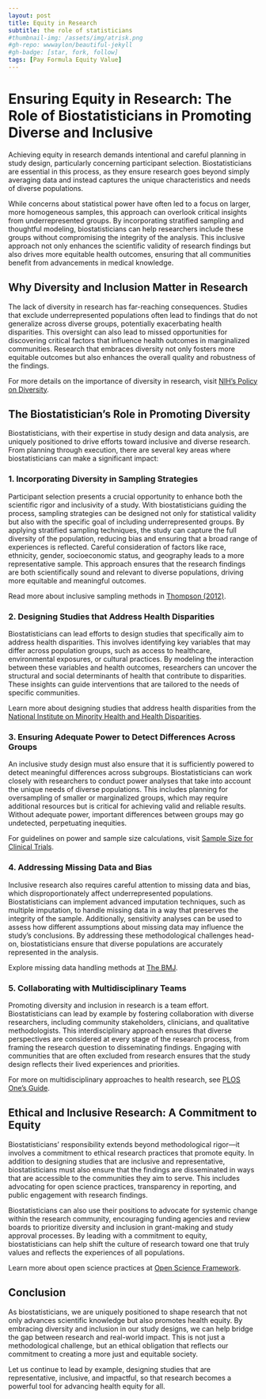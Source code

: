 ```yaml
---
layout: post
title: Equity in Research
subtitle: the role of statisticians
#thumbnail-img: /assets/img/atrisk.png
#gh-repo: wwwaylon/beautiful-jekyll
#gh-badge: [star, fork, follow]
tags: [Pay Formula Equity Value]
---
```


# Ensuring Equity in Research: The Role of Biostatisticians in Promoting Diverse and Inclusive 

Achieving equity in research demands intentional and careful planning in study design, particularly concerning participant selection. Biostatisticians are essential in this process, as they ensure research goes beyond simply averaging data and instead captures the unique characteristics and needs of diverse populations.

While concerns about statistical power have often led to a focus on larger, more homogeneous samples, this approach can overlook critical insights from underrepresented groups. By incorporating stratified sampling and thoughtful modeling, biostatisticians can help researchers include these groups without compromising the integrity of the analysis. This inclusive approach not only enhances the scientific validity of research findings but also drives more equitable health outcomes, ensuring that all communities benefit from advancements in medical knowledge.

## Why Diversity and Inclusion Matter in Research

The lack of diversity in research has far-reaching consequences. Studies that exclude underrepresented populations often lead to findings that do not generalize across diverse groups, potentially exacerbating health disparities. This oversight can also lead to missed opportunities for discovering critical factors that influence health outcomes in marginalized communities. Research that embraces diversity not only fosters more equitable outcomes but also enhances the overall quality and robustness of the findings.

For more details on the importance of diversity in research, visit [NIH’s Policy on Diversity](https://grants.nih.gov/grants/guide/notice-files/NOT-OD-20-031.html).

## The Biostatistician’s Role in Promoting Diversity

Biostatisticians, with their expertise in study design and data analysis, are uniquely positioned to drive efforts toward inclusive and diverse research. From planning through execution, there are several key areas where biostatisticians can make a significant impact:

### 1. Incorporating Diversity in Sampling Strategies

Participant selection presents a crucial opportunity to enhance both the scientific rigor and inclusivity of a study. With biostatisticians guiding the process, sampling strategies can be designed not only for statistical validity but also with the specific goal of including underrepresented groups. By applying stratified sampling techniques, the study can capture the full diversity of the population, reducing bias and ensuring that a broad range of experiences is reflected. Careful consideration of factors like race, ethnicity, gender, socioeconomic status, and geography leads to a more representative sample. This approach ensures that the research findings are both scientifically sound and relevant to diverse populations, driving more equitable and meaningful outcomes.

Read more about inclusive sampling methods in [Thompson (2012)](https://books.google.com/books?hl=en&lr=&id=9MYjqz4ppXkC&oi=fnd&pg=PR15&dq=info:VtLKQEu37XoJ:scholar.google.com/&ots=p4CxBwPvqJ&sig=dcTnmvL6BjMrpBFlBf_TCSTis7I#v=onepage&q&f=false).

### 2. Designing Studies that Address Health Disparities

Biostatisticians can lead efforts to design studies that specifically aim to address health disparities. This involves identifying key variables that may differ across population groups, such as access to healthcare, environmental exposures, or cultural practices. By modeling the interaction between these variables and health outcomes, researchers can uncover the structural and social determinants of health that contribute to disparities. These insights can guide interventions that are tailored to the needs of specific communities.

Learn more about designing studies that address health disparities from the [National Institute on Minority Health and Health Disparities](https://www.nimhd.nih.gov/about/strategic-plan/nih-strategic-plan-directors-foreword.html).

### 3. Ensuring Adequate Power to Detect Differences Across Groups

An inclusive study design must also ensure that it is sufficiently powered to detect meaningful differences across subgroups. Biostatisticians can work closely with researchers to conduct power analyses that take into account the unique needs of diverse populations. This includes planning for oversampling of smaller or marginalized groups, which may require additional resources but is critical for achieving valid and reliable results. Without adequate power, important differences between groups may go undetected, perpetuating inequities.

For guidelines on power and sample size calculations, visit [Sample Size for Clinical Trials](https://www.ncbi.nlm.nih.gov/pmc/articles/PMC2817414/).

### 4. Addressing Missing Data and Bias

Inclusive research also requires careful attention to missing data and bias, which disproportionately affect underrepresented populations. Biostatisticians can implement advanced imputation techniques, such as multiple imputation, to handle missing data in a way that preserves the integrity of the sample. Additionally, sensitivity analyses can be used to assess how different assumptions about missing data may influence the study’s conclusions. By addressing these methodological challenges head-on, biostatisticians ensure that diverse populations are accurately represented in the analysis.

Explore missing data handling methods at [The BMJ](https://www.bmj.com/content/338/bmj.b2393).

### 5. Collaborating with Multidisciplinary Teams

Promoting diversity and inclusion in research is a team effort. Biostatisticians can lead by example by fostering collaboration with diverse researchers, including community stakeholders, clinicians, and qualitative methodologists. This interdisciplinary approach ensures that diverse perspectives are considered at every stage of the research process, from framing the research question to disseminating findings. Engaging with communities that are often excluded from research ensures that the study design reflects their lived experiences and priorities.

For more on multidisciplinary approaches to health research, see [PLOS One’s Guide](https://journals.plos.org/plosone/article?id=10.1371/journal.pone.0227665).

## Ethical and Inclusive Research: A Commitment to Equity

Biostatisticians’ responsibility extends beyond methodological rigor—it involves a commitment to ethical research practices that promote equity. In addition to designing studies that are inclusive and representative, biostatisticians must also ensure that the findings are disseminated in ways that are accessible to the communities they aim to serve. This includes advocating for open science practices, transparency in reporting, and public engagement with research findings.

Biostatisticians can also use their positions to advocate for systemic change within the research community, encouraging funding agencies and review boards to prioritize diversity and inclusion in grant-making and study approval processes. By leading with a commitment to equity, biostatisticians can help shift the culture of research toward one that truly values and reflects the experiences of all populations.

Learn more about open science practices at [Open Science Framework](https://www.cos.io/initiatives/registered-reports).

## Conclusion

As biostatisticians, we are uniquely positioned to shape research that not only advances scientific knowledge but also promotes health equity. By embracing diversity and inclusion in our study designs, we can help bridge the gap between research and real-world impact. This is not just a methodological challenge, but an ethical obligation that reflects our commitment to creating a more just and equitable society.

Let us continue to lead by example, designing studies that are representative, inclusive, and impactful, so that research becomes a powerful tool for advancing health equity for all.